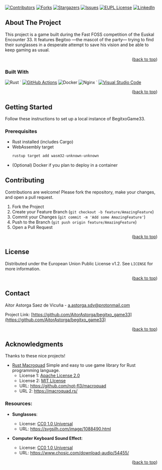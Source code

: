 [![Contributors][contributors-shield]][contributors-url]
[![Forks][forks-shield]][forks-url]
[![Stargazers][stars-shield]][stars-url]
[![Issues][issues-shield]][issues-url]
[![EUPL License][license-shield]][license-url]
[![LinkedIn][linkedin-shield]][linkedin-url]


## About The Project

This project is a game built during the Fast FOSS competition of the Euskal Encounter 33. It features Begitxo —the mascot of the party— trying to find their sunglasses in a desperate attempt to save his vision and be able to keep gaming as usual.

<p align="right">(<a href="#readme-top">back to top</a>)</p>

### Built With
![Rust](https://img.shields.io/badge/rust-%23000000.svg?style=for-the-badge&logo=rust&logoColor=white) ˙ [![GitHub Actions](https://img.shields.io/badge/GitHub_Actions-2088FF?style=for-the-badge&logo=github-actions&logoColor=white)](#) ![Docker](https://img.shields.io/badge/docker-%230db7ed.svg?style=for-the-badge&logo=docker&logoColor=white) ![Nginx](https://img.shields.io/badge/nginx-%23009639.svg?style=for-the-badge&logo=nginx&logoColor=white) ˙ [![Visual Studio Code](https://custom-icon-badges.demolab.com/badge/Visual%20Studio%20Code-0078d7.svg?style=for-the-badge&logo=vsc&logoColor=white)](#)

<p align="right">(<a href="#readme-top">back to top</a>)</p>

## Getting Started

Follow these instructions to set up a local instance of BegitxoGame33.

### Prerequisites

- Rust installed (includes Cargo)
- WebAssembly target
    ```bash
    rustup target add wasm32-unknown-unknown
    ```
- (Optional) Docker if you plan to deploy in a container

## Contributing

Contributions are welcome! Please fork the repository, make your changes, and open a pull request.

1. Fork the Project
2. Create your Feature Branch (`git checkout -b feature/AmazingFeature`)
3. Commit your Changes (`git commit -m 'Add some AmazingFeature'`)
4. Push to the Branch (`git push origin feature/AmazingFeature`)
5. Open a Pull Request

<p align="right">(<a href="#contributing">back to top</a>)</p>

## License

Distributed under the European Union Public License v1.2. See `LICENSE` for more information.

<p align="right">(<a href="#license">back to top</a>)</p>

## Contact

Aitor Astorga Saez de Vicuña - a.astorga.sdv@protonmail.com

Project Link: [https://github.com/AitorAstorga/begitxo_game33](https://github.com/AitorAstorga/begitxo_game33)

<p align="right">(<a href="#contact">back to top</a>)</p>

## Acknowledgments

Thanks to these nice projects!

- [Rust Macroquad](https://macroquad.rs/) Simple and easy to use game library for Rust programming language.
    - License 1: [Apache License 2.0](https://www.apache.org/licenses/LICENSE-2.0.html)
    - License 2: [MIT LIcense](https://mit-license.org/)
    - URL: https://github.com/not-fl3/macroquad
    - URL 2: https://macroquad.rs/

### Resources:
- **Sunglasses**:
    - License: [CC0 1.0 Universal](https://creativecommons.org/publicdomain/zero/1.0/)
    - URL: https://svgsilh.com/image/1088490.html

- **Computer Keyboard Sound Effect**:
    - License: [CC0 1.0 Universal](https://creativecommons.org/publicdomain/zero/1.0/)
    - URL: https://www.chosic.com/download-audio/54455/

<p align="right">(<a href="#readme-top">back to top</a>)</p>

<!-- MARKDOWN LINKS & IMAGES -->
[contributors-shield]: https://img.shields.io/github/contributors/AitorAstorga/begitxo_game33.svg?style=for-the-badge
[contributors-url]: https://github.com/AitorAstorga/begitxo_game33/graphs/contributors
[forks-shield]: https://img.shields.io/github/forks/AitorAstorga/begitxo_game33.svg?style=for-the-badge
[forks-url]: https://github.com/AitorAstorga/begitxo_game33/network/members
[stars-shield]: https://img.shields.io/github/stars/AitorAstorga/begitxo_game33.svg?style=for-the-badge
[stars-url]: https://github.com/AitorAstorga/begitxo_game33/stargazers
[issues-shield]: https://img.shields.io/github/issues/AitorAstorga/begitxo_game33.svg?style=for-the-badge
[issues-url]: https://github.com/AitorAstorga/begitxo_game33/issues
[license-shield]: https://img.shields.io/github/license/AitorAstorga/begitxo_game33.svg?style=for-the-badge
[license-url]: https://github.com/AitorAstorga/begitxo_game33/blob/master/LICENSE
[linkedin-shield]: https://img.shields.io/badge/-LinkedIn-black.svg?style=for-the-badge&logo=linkedin&colorB=555
[linkedin-url]: https://linkedin.com/in/aitor-astorga-saez-de-vicuña
